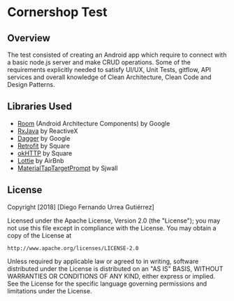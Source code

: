 # Cornershop Test

## Overview

The test consisted of creating an Android app which require to connect with a basic node.js server and make CRUD operations. Some of the requirements explicitly needed to satisfy UI/UX, Unit Tests, gitflow, API services and overall knowledge of Clean Architecture, Clean Code and Design Patterns.

## Libraries Used
- [Room](https://developer.android.com/topic/libraries/architecture/room.html) (Android Architecture Components) by Google
- [RxJava](https://github.com/ReactiveX/RxJava) by ReactiveX
- [Dagger](https://github.com/google/dagger) by Google
- [Retrofit](https://github.com/square/retrofit) by Square
- [okHTTP](https://github.com/square/okhttp) by Square
- [Lottie](https://github.com/airbnb/lottie-android) by AirBnb
- [MaterialTapTargetPrompt](https://github.com/sjwall/MaterialTapTargetPrompt) by Sjwall

## License
Copyright [2018] [Diego Fernando Urrea Gutiérrez]

Licensed under the Apache License, Version 2.0 (the "License");
you may not use this file except in compliance with the License.
You may obtain a copy of the License at

    http://www.apache.org/licenses/LICENSE-2.0

Unless required by applicable law or agreed to in writing, software
distributed under the License is distributed on an "AS IS" BASIS,
WITHOUT WARRANTIES OR CONDITIONS OF ANY KIND, either express or implied.
See the License for the specific language governing permissions and
limitations under the License.